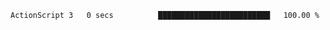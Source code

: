 
<!--START_SECTION:waka-->

```txt
ActionScript 3   0 secs          █████████████████████████   100.00 %
```

<!--END_SECTION:waka-->
